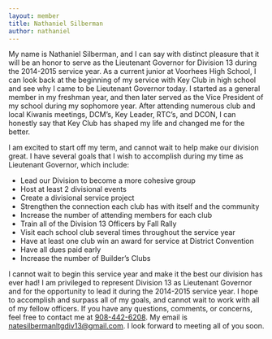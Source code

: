 ```yaml
---
layout: member
title: Nathaniel Silberman
author: nathaniel
---
```


My name is Nathaniel Silberman, and I can say with distinct pleasure that it will be an honor to serve as the Lieutenant Governor for Division 13 during the 2014-2015 service year. As a current junior at Voorhees High School, I can look back at the beginning of my service with Key Club in high school and see why I came to be Lieutenant Governor today. I started as a general member in my freshman year, and then later served as the Vice President of my school during my sophomore year. After attending numerous club and local Kiwanis meetings, DCM’s, Key Leader, RTC’s, and DCON, I can honestly say that Key Club has shaped my life and changed me for the better.

I am excited to start off my term, and cannot wait to help make our division great. I have several goals that I wish to accomplish during my time as Lieutenant Governor, which include:

- Lead our Division to become a more cohesive group
- Host at least 2 divisional events
- Create a divisional service project
- Strengthen the connection each club has with itself and the community
- Increase the number of attending members for each club
- Train all of the Division 13 Officers by Fall Rally
- Visit each school club several times throughout the service year
- Have at least one club win an award for service at District Convention
- Have all dues paid early
- Increase the number of Builder’s Clubs

I cannot wait to begin this service year and make it the best our division has ever had! I am privileged to represent Division 13 as Lieutenant Governor and for the opportunity to lead it during the 2014-2015 service year. I hope to accomplish and surpass all of my goals, and cannot wait to work with all of my fellow officers. If you have any questions, comments, or concerns, feel free to contact me at <a href="tel:+19084426208">908-442-6208</a>. My email is [natesilbermanltgdiv13@gmail.com](mailto:natesilbermanltgdiv13@gmail.com). I look forward to meeting all of you soon.
